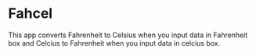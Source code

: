 # Fahcel
This app converts Fahrenheit to Celsius when you input data in Fahrenheit box and Celcius to Fahrenheit when you input data in celcius box.
